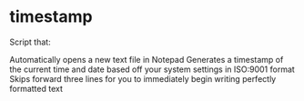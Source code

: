 # timestamp

Script that: 

Automatically opens a new text file in Notepad
Generates a timestamp of the current time and date based off your system settings in ISO:9001 format
Skips forward three lines for you to immediately begin writing perfectly formatted text
